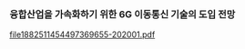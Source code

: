 ### 융합산업을 가속화하기 위한 6G 이동통신 기술의 도입 전망

[file1882511454497369655-202001.pdf](https://github.com/Yunjong-Lee/TechTrends/files/7922284/file1882511454497369655-202001.pdf)

